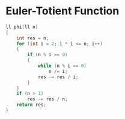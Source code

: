 # Euler-Totient Function

```C++
ll phi(ll n)
{
	int res = n;
	for (int i = 2; i * i <= n; i++)
	{
		if (n % i == 0)
		{
			while (n % i == 0)
				n /= i;
			res -= res / i;
		}
	}
	if (n > 1)
		res -= res / n;
	return res;
}
```